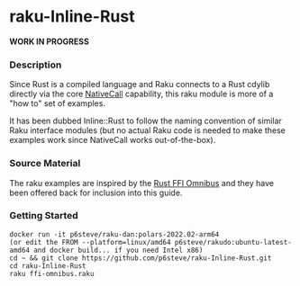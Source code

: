 # raku-Inline-Rust

**WORK IN PROGRESS**

### Description

Since Rust is a compiled language and Raku connects to a Rust cdylib directly via the core [NativeCall](https://docs.raku.org/language/nativecall) capability, this raku module is more of a "how to" set of examples.

It has been dubbed Inline::Rust to follow the naming convention of similar Raku interface modules (but no actual Raku code is needed to make these examples work since NativeCall works out-of-the-box).

### Source Material

The raku examples are inspired by the [Rust FFI Omnibus](http://jakegoulding.com/rust-ffi-omnibus/) and they have been offered back for inclusion into this guide.


### Getting Started
 
```
docker run -it p6steve/raku-dan:polars-2022.02-arm64   
(or edit the FROM --platform=linux/amd64 p6steve/rakudo:ubuntu-latest-amd64 and docker build... if you need Intel x86)
cd ~ && git clone https://github.com/p6steve/raku-Inline-Rust.git
cd raku-Inline-Rust
raku ffi-omnibus.raku
```
